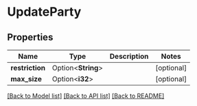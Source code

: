 # UpdateParty

## Properties

Name | Type | Description | Notes
------------ | ------------- | ------------- | -------------
**restriction** | Option<**String**> |  | [optional]
**max_size** | Option<**i32**> |  | [optional]

[[Back to Model list]](../README.md#documentation-for-models) [[Back to API list]](../README.md#documentation-for-api-endpoints) [[Back to README]](../README.md)


